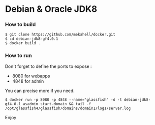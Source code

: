 # Debian &amp; Oracle JDK8

### How to build

```
$ git clone https://github.com/mekahell/docker.git
$ cd debian-jdk8-gf4.0.1
$ docker build .
```
### How to run

Don't forget to define the ports to expose :
* 8080 for webapps
* 4848 for admin

You can precise more if you need.

```
$ docker run -p 8080 -p 4848 --name="glassfish" -d -t debian-jdk8-gf4.0.1 asadmin start-domain && tail -f /opt/glassfish4/glassfish/domains/domain1/logs/server.log
```

Enjoy